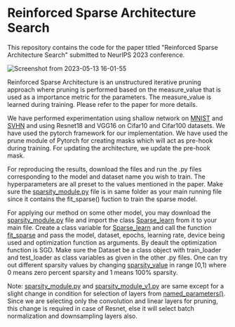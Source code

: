 # Reinforced Sparse Architecture Search
This repository contains the code for the paper titled "Reinforced Sparse Architecture Search" submitted to NeurIPS 2023 conference.

![Screenshot from 2023-05-13 16-01-55](https://github.com/rr-cpu/Reinforced_sparse_architecture_search/assets/56760930/c56d3073-0221-4375-b3a7-e65a245b8385)

Reinforced Sparse Architecture is an unstructured iterative pruning approach where pruning is performed based on the measure_value that is used as a importance metric for the parameters. The measure_value is learned during training. Please refer to the paper for more details.

We have performed experimentation using shallow network on [MNIST](MNIST_on_shallow_network.py) and [SVHN](SVHN_on_shallow_network.py) and using Resnet18 and VGG16 on Cifar10 and Cifar100 datasets. We have used the pytorch framework for our implementation. We have used the prune module of Pytorch for creating masks which will act as pre-hook during training. For updating the architecture, we update the pre-hook mask.

For reproducing the results, download the files and run the .py files corresponding to the model and dataset name you wish to train. The hyperparameters are all preset to the values mentioned in the paper. Make sure the [sparsity_module.py](sparsity_module.py) file is in same folder as your main running file since it contains the fit_sparse() fuction to train the sparse model.
          
For applying our method on some other model, you may download the [sparsity_module.py](sparsity_module.py) file and import the class [Sparse_learn](https://github.com/rr-cpu/Reinforced_sparse_architecture_search/blob/main/sparsity_module.py#L16)  from it to your main file. Create a class variable for [Sparse_learn](https://github.com/rr-cpu/Reinforced_sparse_architecture_search/blob/main/sparsity_module.py#L16) and call the function [fit_sparse](https://github.com/rr-cpu/Reinforced_sparse_architecture_search/blob/main/sparsity_module.py#L20) and pass the model, dataset, epochs, learning rate, device being used and optimization function as arguments. By deault the optimization function is SGD. Make sure the Dataset be a class object with train_loader and test_loader as class variables as given in the other .py files. One can try out different sparsity values by changing [sparsity_value](https://github.com/rr-cpu/Reinforced_sparse_architecture_search/blob/main/sparsity_module.py#L20) in range \[0,1) where 0 means zero percent sparsity and 1 means 100% sparsity.

Note: [sparsity_module.py](https://github.com/rr-cpu/Reinforced_sparse_architecture_search/blob/main/sparsity_module.py) and [sparsity_module_v1.py](https://github.com/rr-cpu/Reinforced_sparse_architecture_search/blob/main/sparsity_module_v1.py) are same except for a slight change in condition for selection of layers from [named_parameters()](https://github.com/rr-cpu/Reinforced_sparse_architecture_search/blob/main/sparsity_module_v1.py#L23). Since we are selecting only the convolution and linear layers for pruning, this change is required in case of Resnet, else it will select batch normalization and downsampling layers also. 

